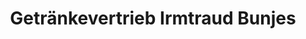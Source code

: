 ---
title: "Getränkevertrieb Irmtraud Bunjes"
url: /rastede/getraenkevertrieb-irmtraud-bunjes/
shop: Getränke
---
